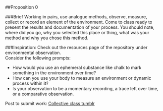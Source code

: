 ##Proposition 0

###Brief
Working in pairs, use analogue methods, observe, measure, collect or record an element of the environment. Come to class ready to present the results and documentation of your process. You should note, where did you go, why you selected this place or thing, what was your method and why you chose this method.  

###Inspiration:
Check out the resources page of the repository under environmental observation.  
Consider the following prompts: 
* How would you use an ephemeral substance like chalk to mark something in the environment over time?
* How can you use your body to measure an environment or dynamic process within it?
* Is your observation to be a momentary recording, a trace left over time, or a comparative observation.


Post to submit work:
[Collective class tumblr](http://eccentricinterfaces.tumblr.com/)
